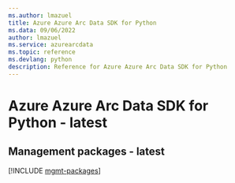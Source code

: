 ```yaml
---
ms.author: lmazuel
title: Azure Azure Arc Data SDK for Python
ms.data: 09/06/2022
author: lmazuel
ms.service: azurearcdata
ms.topic: reference
ms.devlang: python
description: Reference for Azure Azure Arc Data SDK for Python
---
```

# Azure Azure Arc Data SDK for Python - latest

## Management packages - latest
[!INCLUDE [mgmt-packages](azure-arc-data-mgmt-index.md)]